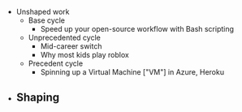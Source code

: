 - Unshaped work
	- Base cycle
		- Speed up your open-source workflow with Bash scripting
	- Unprecedented cycle
		- Mid-career switch
		- Why most kids play roblox
	- Precedent cycle
		- Spinning up a Virtual Machine ["VM"] in Azure, Heroku
- Shaping
	-